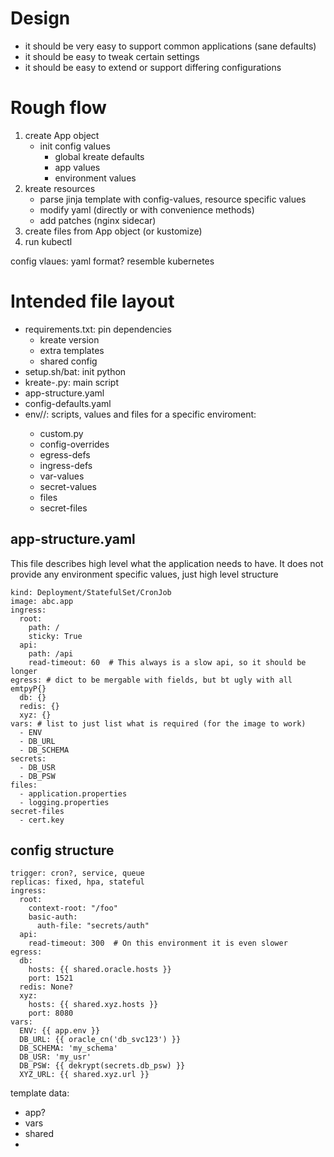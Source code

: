 # Design

- it should be very easy to support common applications (sane defaults)
- it should be easy to tweak certain settings
- it should be easy to extend or support differing configurations

# Rough flow
1. create App object
   - init config values
     - global kreate defaults
     - app values
     - environment values
2. kreate resources
   - parse jinja template with config-values, resource specific values
   - modify yaml (directly or with convenience methods)
   - add patches (nginx sidecar)
3. create files from App object (or kustomize)
4. run kubectl

config vlaues: yaml format?
resemble kubernetes

# Intended file layout
- requirements.txt: pin dependencies
  * kreate version
  * extra templates
  * shared config
- setup.sh/bat: init python
- kreate-<app>.py: main script
- app-structure.yaml
- config-defaults.yaml
- env/<env>/: scripts, values and files for a specific enviroment:
  - custom.py
  - config-overrides
  - egress-defs
  - ingress-defs
  - var-values
  - secret-values
  - files
  - secret-files


## app-structure.yaml
This file describes high level what the application needs to have.
It does not provide any environment specific values, just high level structure
```
kind: Deployment/StatefulSet/CronJob
image: abc.app
ingress:
  root:
    path: /
    sticky: True
  api:
    path: /api
    read-timeout: 60  # This always is a slow api, so it should be longer
egress: # dict to be mergable with fields, but bt ugly with all emtpyP{}
  db: {}
  redis: {}
  xyz: {}
vars: # list to just list what is required (for the image to work)
  - ENV
  - DB_URL
  - DB_SCHEMA
secrets:
  - DB_USR
  - DB_PSW
files:
  - application.properties
  - logging.properties
secret-files
  - cert.key
```

## config structure
```
trigger: cron?, service, queue
replicas: fixed, hpa, stateful
ingress:
  root:
    context-root: "/foo"
    basic-auth:
      auth-file: "secrets/auth"
  api:
    read-timeout: 300  # On this environment it is even slower
egress:
  db:
    hosts: {{ shared.oracle.hosts }}
    port: 1521
  redis: None?
  xyz:
    hosts: {{ shared.xyz.hosts }}
    port: 8080
vars:
  ENV: {{ app.env }}
  DB_URL: {{ oracle_cn('db_svc123') }}
  DB_SCHEMA: 'my_schema'
  DB_USR: 'my_usr'
  DB_PSW: {{ dekrypt(secrets.db_psw) }}
  XYZ_URL: {{ shared.xyz.url }}
```
template data:
- app?
- vars
- shared
-
